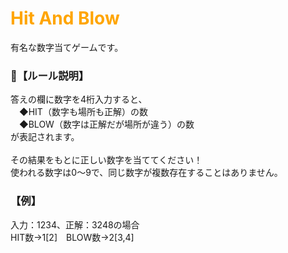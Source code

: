 <h1><font color="orange">Hit And Blow</font></h1>
  <div>有名な数字当てゲームです。</div>
  <h3>&#x1f4bc;【ルール説明】</h3>
    <div>答えの欄に数字を4桁入力すると、
      </br>　◆HIT（数字も場所も正解）の数
      </br>　◆BLOW（数字は正解だが場所が違う）の数
      </br>が表記されます。
      </br></br>その結果をもとに正しい数字を当ててください！
      </br>使われる数字は0～9で、同じ数字が複数存在することはありません。
    </div>
  <h3>【例】</h3> 
    <div>入力：1234、正解：3248の場合
    </br>HIT数→1[2]　BLOW数→2[3,4]</div>
